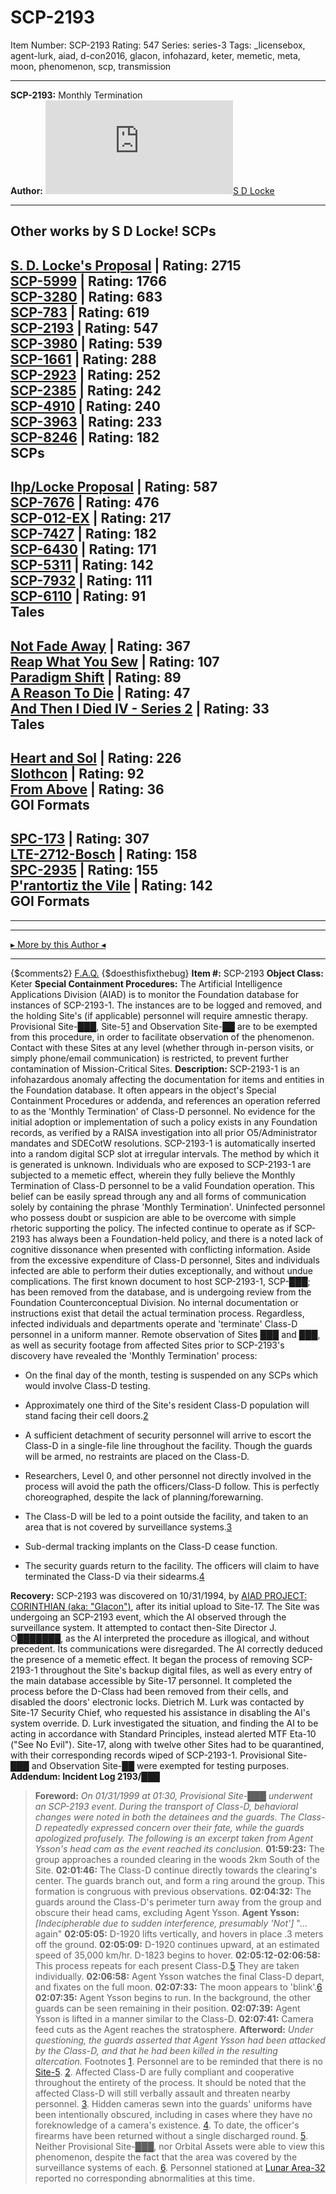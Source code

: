 # SCP-2193
Item Number: SCP-2193
Rating: 547
Series: series-3
Tags: _licensebox, agent-lurk, aiad, d-con2016, glacon, infohazard, keter, memetic, meta, moon, phenomenon, scp, transmission

---

**SCP-2193:** Monthly Termination  
**Author:** [![S D Locke](https://www.wikidot.com/avatar.php?userid=6530175&amp;size=small&amp;timestamp=1743346112)](http://www.wikidot.com/user:info/s-d-locke)[S D Locke](http://www.wikidot.com/user:info/s-d-locke)
* * *
Other works by S D Locke!
SCPs  
---  
[S. D. Locke's Proposal](/shaggydredlocks-proposal) | Rating: 2715  
[SCP-5999](/scp-5999) | Rating: 1766  
[SCP-3280](/scp-3280) | Rating: 683  
[SCP-783](/scp-783) | Rating: 619  
[SCP-2193](/scp-2193) | Rating: 547  
[SCP-3980](/scp-3980) | Rating: 539  
[SCP-1661](/scp-1661) | Rating: 288  
[SCP-2923](/scp-2923) | Rating: 252  
[SCP-2385](/scp-2385) | Rating: 242  
[SCP-4910](/scp-4910) | Rating: 240  
[SCP-3963](/scp-3963) | Rating: 233  
[SCP-8246](/scp-8246) | Rating: 182  
SCPs  
---  
[Ihp/Locke Proposal](/keter-duty) | Rating: 587  
[SCP-7676](/scp-7676) | Rating: 476  
[SCP-012-EX](/scp-012-ex) | Rating: 217  
[SCP-7427](/scp-7427) | Rating: 182  
[SCP-6430](/scp-6430) | Rating: 171  
[SCP-5311](/scp-5311) | Rating: 142  
[SCP-7932](/scp-7932) | Rating: 111  
[SCP-6110](/scp-6110) | Rating: 91  
Tales  
---  
[Not Fade Away](/not-fade-away) | Rating: 367  
[Reap What You Sew](/reap-what-you-sew) | Rating: 107  
[Paradigm Shift](/paradigm-shift) | Rating: 89  
[A Reason To Die](/a-reason-to-die) | Rating: 47  
[And Then I Died IV - Series 2](/and-then-i-died-series-2) | Rating: 33  
Tales  
---  
[Heart and Sol](/heart-and-sol) | Rating: 226  
[Slothcon](/slothcon) | Rating: 92  
[From Above](/from-above) | Rating: 36  
GOI Formats  
---  
[SPC-173](/spc-173-j) | Rating: 307  
[LTE-2712-Bosch](/lte-2712-bosch) | Rating: 158  
[SPC-2935](/spc-2935-j) | Rating: 155  
[P'rantortiz the Vile](/prantortiz-the-vile) | Rating: 142  
GOI Formats  
---  
* * *
* * *
[▸ More by this Author ◂](/shaggydredlocks)
* * *
{$comments2}
[F.A.Q.](https://scp-wiki.wikidot.com/component:info-ayers)
{$doesthisfixthebug}
**Item #:** SCP-2193
**Object Class:** Keter
**Special Containment Procedures:** The Artificial Intelligence Applications Division (AIAD) is to monitor the Foundation database for instances of SCP-2193-1. The instances are to be logged and removed, and the holding Site's (if applicable) personnel will require amnestic therapy. Provisional Site-███, Site-5[1](javascript:;) and Observation Site-██ are to be exempted from this procedure, in order to facilitate observation of the phenomenon. Contact with these Sites at any level (whether through in-person visits, or simply phone/email communication) is restricted, to prevent further contamination of Mission-Critical Sites.
**Description:** SCP-2193-1 is an infohazardous anomaly affecting the documentation for items and entities in the Foundation database. It often appears in the object's Special Containment Procedures or addenda, and references an operation referred to as the 'Monthly Termination' of Class-D personnel. No evidence for the initial adoption or implementation of such a policy exists in any Foundation records, as verified by a RAISA investigation into all prior O5/Administrator mandates and SDECotW resolutions.
SCP-2193-1 is automatically inserted into a random digital SCP slot at irregular intervals. The method by which it is generated is unknown.
Individuals who are exposed to SCP-2193-1 are subjected to a memetic effect, wherein they fully believe the Monthly Termination of Class-D personnel to be a valid Foundation operation. This belief can be easily spread through any and all forms of communication solely by containing the phrase 'Monthly Termination'. Uninfected personnel who possess doubt or suspicion are able to be overcome with simple rhetoric supporting the policy. The infected continue to operate as if SCP-2193 has always been a Foundation-held policy, and there is a noted lack of cognitive dissonance when presented with conflicting information.
Aside from the excessive expenditure of Class-D personnel, Sites and individuals infected are able to perform their duties exceptionally, and without undue complications. The first known document to host SCP-2193-1, SCP-███; has been removed from the database, and is undergoing review from the Foundation Counterconceptual Division.
No internal documentation or instructions exist that detail the actual termination process. Regardless, infected individuals and departments operate and 'terminate' Class-D personnel in a uniform manner. Remote observation of Sites ███ and ███, as well as security footage from affected Sites prior to SCP-2193's discovery have revealed the 'Monthly Termination' process:
  * On the final day of the month, testing is suspended on any SCPs which would involve Class-D testing.

  * Approximately one third of the Site's resident Class-D population will stand facing their cell doors.[2](javascript:;)

  * A sufficient detachment of security personnel will arrive to escort the Class-D in a single-file line throughout the facility. Though the guards will be armed, no restraints are placed on the Class-D.

  * Researchers, Level 0, and other personnel not directly involved in the process will avoid the path the officers/Class-D follow. This is perfectly choreographed, despite the lack of planning/forewarning.

  * The Class-D will be led to a point outside the facility, and taken to an area that is not covered by surveillance systems.[3](javascript:;)

  * Sub-dermal tracking implants on the Class-D cease function.

  * The security guards return to the facility. The officers will claim to have terminated the Class-D via their sidearms.[4](javascript:;)

**Recovery:** SCP-2193 was discovered on 10/31/1994, by [AIAD PROJECT: CORINTHIAN (aka: "Glacon")](http://www.scp-wiki.net/aiad-homescreen), after its initial upload to Site-17. The Site was undergoing an SCP-2193 event, which the AI observed through the surveillance system. It attempted to contact then-Site Director J. O███████, as the AI interpreted the procedure as illogical, and without precedent. Its communications were disregarded.
The AI correctly deduced the presence of a memetic effect. It began the process of removing SCP-2193-1 throughout the Site's backup digital files, as well as every entry of the main database accessible by Site-17 personnel. It completed the process before the D-Class had been removed from their cells, and disabled the doors' electronic locks.
Dietrich M. Lurk was contacted by Site-17 Security Chief, who requested his assistance in disabling the AI's system override. D. Lurk investigated the situation, and finding the AI to be acting in accordance with Standard Principles, instead alerted MTF Eta-10 ("See No Evil").
Site-17, along with twelve other Sites had to be quarantined, with their corresponding records wiped of SCP-2193-1. Provisional Site-███ and Observation Site-██ were exempted for testing purposes.
**Addendum: Incident Log 2193/███**
> **Foreword:** _On 01/31/1999 at 01:30, Provisional Site-███ underwent an SCP-2193 event. During the transport of Class-D, behavioral changes were noted in both the detainees and the guards. The Class-D repeatedly expressed concern over their fate, while the guards apologized profusely. The following is an excerpt taken from Agent Ysson's head cam as the event reached its conclusion._
> **01:59:23:** The group approaches a rounded clearing in the woods 2km South of the Site.
> **02:01:46:** The Class-D continue directly towards the clearing's center. The guards branch out, and form a ring around the group. This formation is congruous with previous observations.
> **02:04:32:** The guards around the Class-D's perimeter turn away from the group and obscure their head cams, excluding Agent Ysson.
> **Agent Ysson:** _[Indecipherable due to sudden interference, presumably 'Not']_ "…again"
> **02:05:05:** D-1920 lifts vertically, and hovers in place .3 meters off the ground.
> **02:05:09:** D-1920 continues upward, at an estimated speed of 35,000 km/hr. D-1823 begins to hover.
> **02:05:12-02:06:58:** This process repeats for each present Class-D.[5](javascript:;) They are taken individually.
> **02:06:58:** Agent Ysson watches the final Class-D depart, and fixates on the full moon.
> **02:07:33:** The moon appears to 'blink'.[6](javascript:;)
> **02:07:35:** Agent Ysson begins to run. In the background, the other guards can be seen remaining in their position.
> **02:07:39:** Agent Ysson is lifted in a manner similar to the Class-D.
> **02:07:41:** Camera feed cuts as the Agent reaches the stratosphere.
> **Afterword:** _Under questioning, the guards asserted that Agent Ysson had been attacked by the Class-D, and that he had been killed in the resulting altercation._
Footnotes
[1](javascript:;). Personnel are to be reminded that there is no [Site-5](/scp-err0r).
[2](javascript:;). Affected Class-D are fully compliant and cooperative throughout the entirety of the process. It should be noted that the affected Class-D will still verbally assault and threaten nearby personnel.
[3](javascript:;). Hidden cameras sewn into the guards' uniforms have been intentionally obscured, including in cases where they have no foreknowledge of a camera's existence.
[4](javascript:;). To date, the officer's firearms have been returned without a single discharged round.
[5](javascript:;). Neither Provisional Site-███, nor Orbital Assets were able to view this phenomenon, despite the fact that the area was covered by the surveillance systems of each.
[6](javascript:;). Personnel stationed at [Lunar Area-32](http://www.scp-wiki.net/secure-facility-dossier-lunar-area-32) reported no corresponding abnormalities at this time.
